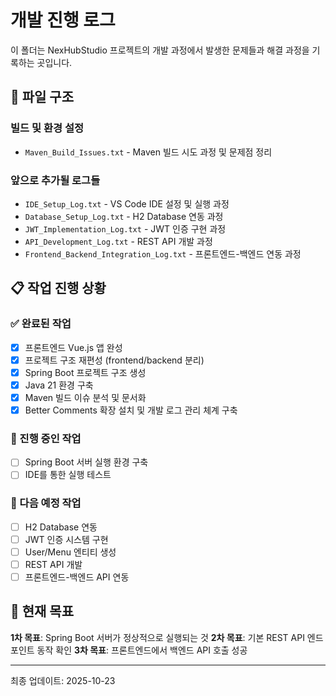 # 개발 진행 로그

이 폴더는 NexHubStudio 프로젝트의 개발 과정에서 발생한 문제들과 해결 과정을 기록하는 곳입니다.

## 📁 파일 구조

### 빌드 및 환경 설정

- `Maven_Build_Issues.txt` - Maven 빌드 시도 과정 및 문제점 정리

### 앞으로 추가될 로그들

- `IDE_Setup_Log.txt` - VS Code IDE 설정 및 실행 과정
- `Database_Setup_Log.txt` - H2 Database 연동 과정
- `JWT_Implementation_Log.txt` - JWT 인증 구현 과정
- `API_Development_Log.txt` - REST API 개발 과정
- `Frontend_Backend_Integration_Log.txt` - 프론트엔드-백엔드 연동 과정

## 📋 작업 진행 상황

### ✅ 완료된 작업

- [x] 프론트엔드 Vue.js 앱 완성
- [x] 프로젝트 구조 재편성 (frontend/backend 분리)
- [x] Spring Boot 프로젝트 구조 생성
- [x] Java 21 환경 구축
- [x] Maven 빌드 이슈 분석 및 문서화
- [x] Better Comments 확장 설치 및 개발 로그 관리 체계 구축

### 🔄 진행 중인 작업

- [ ] Spring Boot 서버 실행 환경 구축
- [ ] IDE를 통한 실행 테스트

### 📅 다음 예정 작업

- [ ] H2 Database 연동
- [ ] JWT 인증 시스템 구현
- [ ] User/Menu 엔티티 생성
- [ ] REST API 개발
- [ ] 프론트엔드-백엔드 API 연동

<!-- ! IMPORTANT: Better Comments 사용법 -->
<!-- * TODO: Spring Boot 서버 실행 성공시키기 -->
<!-- ? QUESTION: Maven vs Gradle 최종 결정 필요 -->
<!-- // NOTE: 개발 로그는 이제 색깔별로 구분됩니다 -->

## 🎯 현재 목표

**1차 목표**: Spring Boot 서버가 정상적으로 실행되는 것
**2차 목표**: 기본 REST API 엔드포인트 동작 확인
**3차 목표**: 프론트엔드에서 백엔드 API 호출 성공

---

최종 업데이트: 2025-10-23
